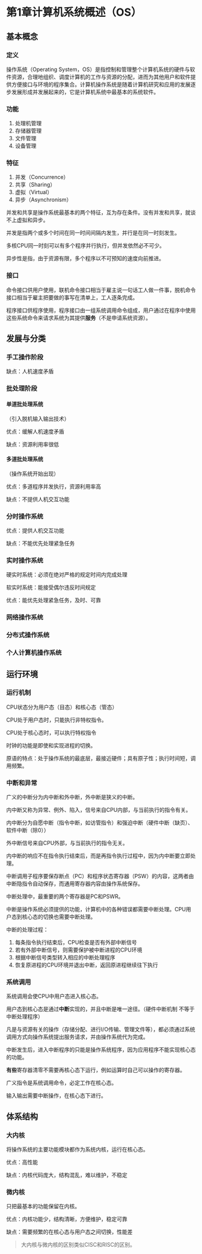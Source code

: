 # 第1章计算机系统概述（OS）
## 基本概念

### 定义

操作系统（Operating System，OS）是指控制和管理整个计算机系统的硬件与软件资源，合理地组织、调度计算机的工作与资源的分配，进而为其他用户和软件提供方便接口与环境的程序集合。计算机操作系统是随着计算机研究和应用的发展逐步发展形成并发展起来的，它是计算机系统中最基本的系统软件。

### 功能

1. 处理机管理
2. 存储器管理
3. 文件管理
4. 设备管理

### 特征

1. 并发（Concurrence）
2. 共享（Sharing）
3. 虚拟（Virtual）
4. 异步（Asynchronism）

并发和共享是操作系统最基本的两个特征，互为存在条件。没有并发和共享，就谈不上虚拟和异步。

并发是指两个或多个时间在同一时间间隔内发生，并行是在同一时刻发生。

多核CPU同一时刻可以有多个程序并行执行，但并发依然必不可少。

异步性是指，由于资源有限，多个程序以不可预知的速度向前推进。

### 接口

命令接口供用户使用，联机命令接口相当于雇主说一句话工人做一件事，脱机命令接口相当于雇主把要做的事写在清单上，工人逐条完成。

程序接口供程序使用，程序接口由一组系统调用命令组成，用户通过在程序中使用这些系统命令来请求系统为其提供**服务**（不是申请系统资源）。

## 发展与分类

### 手工操作阶段

缺点：人机速度矛盾

### 批处理阶段

#### 单道批处理系统

（引入脱机输入输出技术）

优点：缓解人机速度矛盾

缺点：资源利用率很低

#### 多道批处理系统

（操作系统开始出现）

优点：多道程序并发执行，资源利用率高

缺点：不提供人机交互功能

### 分时操作系统

优点：提供人机交互功能

缺点：不能优先处理紧急任务

### 实时操作系统

硬实时系统：必须在绝对严格的规定时间内完成处理

软实时系统：能接受偶尔违反时间规定

优点：能优先处理紧急任务，及时、可靠

### 网络操作系统

### 分布式操作系统

### 个人计算机操作系统



## 运行环境

### 运行机制

CPU状态分为用户态（目态）和核心态（管态）

CPU处于用户态时，只能执行非特权指令。

CPU处于核心态时，可以执行特权指令



时钟的功能是即使和实现进程的切换。

原语的特点：处于操作系统的最底层，最接近硬件；具有原子性；执行时间短，调用频繁。

### 中断和异常

广义的中断分为内中断和外中断，外中断是狭义的中断。

内中断又称为异常、例外、陷入，信号来自CPU内部，与当前执行的指令有关。

内中断分为自愿中断（指令中断，如访管指令）和强迫中断（硬件中断（缺页）、软件中断（除0））

外中断信号来自CPU外部，与当前执行的指令无关。



内中断的响应不在指令执行结束后，而是再指令执行过程中，因为内中断要立即处理。



中断调用子程序要保存断点（PC）和程序状态寄存器（PSW）的内容，这两者由中断隐指令自动保存，而通用寄存器内容由操作系统保存。

中断处理中，最重要的两个寄存器是PC和PSWR。



中断是操作系统必须提供的功能，计算机中的各种错误都需要中断处理。CPU用户态到核心态的切换也需要中断处理。



中断的处理过程：

1. 每条指令执行结束后，CPU检查是否有外部中断信号
2. 若有外部中断信号，则需要保护被中断进程的CPU环境
3. 根据中断信号类型转入相应的中断处理程序
4. 恢复原进程的CPU环境并退出中断，返回原进程继续往下执行



### 系统调用

系统调用会使CPU中用户态进入核心态。

用户态到核心态是通过**中断**实现的，并且中断是唯一途径。（硬件中断机制 不等于 中断处理程序）

凡是与资源有关的操作（存储分配、进行I/O传输、管理文件等），都必须通过系统调用方式向操作系统提出服务请求，并由操作系统代为完成。

中断发生后，进入中断程序的只能是操作系统程序，因为应用程序不能实现核心态的功能。

**有些**寄存器清零不需要再核心态下运行，例如运算时自己可以操作的寄存器。

广义指令是系统调用命令，必定工作在核心态。

输入输出需要中断操作，在核心态下进行。



## 体系结构

### 大内核

将操作系统的主要功能模块都作为系统内核，运行在核心态。

优点：高性能

缺点：内核代码庞大，结构混乱，难以维护，不稳定

### 微内核

只把最基本的功能保留在内核。

优点：内核功能少，结构清晰，方便维护，稳定可靠

缺点：需要频繁的在核心态与用户态之间切换，性能差

> 大内核与微内核的区别类似CISC和RISC的区别。